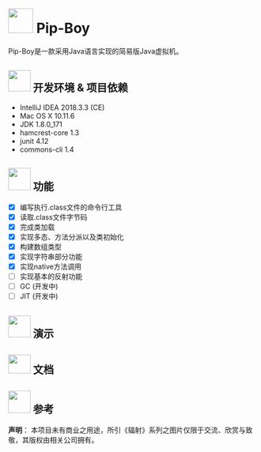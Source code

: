 # <img src="http://ww1.sinaimg.cn/large/006QHM1zly1fzn3vikirtj314i0zo4qq.jpg" width = "50" height = "50"/> Pip-Boy


Pip-Boy是一款采用Java语言实现的简易版Java虚拟机。



## <img src="http://ww1.sinaimg.cn/large/006QHM1zly1fzohopiiwaj30qa0n2tgd.jpg" width = "45" height = "43"/> 开发环境 & 项目依赖

- IntelliJ IDEA 2018.3.3 (CE)
- Mac OS X 10.11.6
- JDK 1.8.0_171
- hamcrest-core 1.3
- junit 4.12
- commons-cli 1.4

## <img src="http://ww1.sinaimg.cn/large/006QHM1zly1fzmlu4yr5ij30iu0i0qb7.jpg" width = "45" height = "45"/> 功能

- [x] 编写执行.class文件的命令行工具
- [x] 读取.class文件字节码
- [x] 完成类加载
- [x] 实现多态、方法分派以及类初始化
- [x] 构建数组类型
- [x] 实现字符串部分功能
- [x] 实现native方法调用
- [ ] 实现基本的反射功能
- [ ] GC (开发中)
- [ ] JIT (开发中)

## <img src="http://ww1.sinaimg.cn/large/006QHM1zly1fzohav632mj306o06oaax.jpg" width = "45" height = "44"/> 演示


## <img src="http://ww1.sinaimg.cn/large/006QHM1zly1fzohceh2s6j30d90a9dis.jpg" width = "45" height = "38"/> 文档

## <img src="http://ww1.sinaimg.cn/large/006QHM1zly1fzmmunxv61j30ht0ii777.jpg" width = "45" height = "45"/> 参考

**声明**： 本项目未有商业之用途，所引《辐射》系列之图片仅限于交流、欣赏与致敬，其版权由相关公司拥有。
